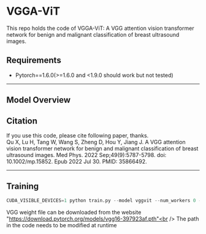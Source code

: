 # VGGA-ViT<br />
This repo holds the code of VGGA-ViT: A VGG attention vision transformer network for benign and malignant classification of breast ultrasound images.<br />
## Requirements<br />
* Pytorch==1.6.0(>=1.6.0 and <1.9.0 should work but not tested)<br />
****
## Model Overview<br />
## Citation<br />
If you use this code, please cite following paper, thanks.<br />
Qu X, Lu H, Tang W, Wang S, Zheng D, Hou Y, Jiang J. A VGG attention vision transformer network for benign and malignant classification of breast ultrasound images. Med Phys. 2022 Sep;49(9):5787-5798. doi: 10.1002/mp.15852. Epub 2022 Jul 30. PMID: 35866492.
****
## Training<br />
```python
CUDA_VISIBLE_DEVICES=1 python train.py --model vggvit --num_workers 0 --dataset ruxian --epochs 100
```
VGG weight file can be downloaded from the website "https://download.pytorch.org/models/vgg16-397923af.pth"<br />
The path in the code needs to be modified at runtime<br />
